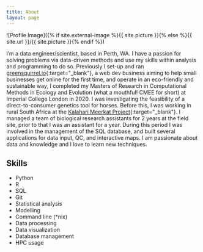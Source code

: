 ```yaml
---
title: About
layout: page
---
```

![Profile Image]({% if site.external-image %}{{ site.picture }}{% else %}{{ site.url }}/{{ site.picture }}{% endif %})

I’m a data engineer/scientist, based in Perth, WA. I have a passion for solving problems via data-driven methods and use my skills within analysis and programming to do so. Previously I set-up and ran [greensquirrel.io](https://www.greensquirrel.io/){:target="_blank"}, a web dev business aiming to help small businesses get online for the first time, and operate in an eco-friendly and sustainable way, I completed my Masters of Research in Computational Methods in Ecology and Evolution (what a mouthful! CMEE for short) at Imperial College London in 2020. I was investigating the feasibility of a direct-to-consumer genetics tool for horses. Before this, I was working in rural South Africa at the [Kalahari Meerkat Project](https://kalahari-meerkats.com/kmp/){:target="_blank"}. I managed a team of biological research assistants for 2 years at the field site, prior to that I was an assistant for a year. During this period I was involved in the management of the SQL database, and built several applications for data input, QC, and interactive maps. I am passionate about data and knowledge and I love to learn new techniques.


<h2>Skills</h2>

<ul class="skill-list">
	<li>Python</li>
	<li>R</li>
	<li>SQL</li>
	<li>Git</li>
	<li>Statistical analysis</li>
	<li>Modelling</li>
	<li>Command line (*nix)</li>
	<li>Data processing</li>
	<li>Data visualization</li>
	<li>Database management</li>
	<li>HPC usage</li>
</ul>

<!--
<h2>Projects</h2>

<ul>
	<li><a href="https://github.com/">Lorem Lorem</a></li>
	<li><a href="https://github.com/">Ipsum Dolor</a></li>
	<li><a href="https://github.com/">Dolor Lorem</a></li>
</ul>

-->
